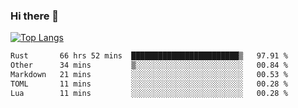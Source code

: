 ### Hi there 👋

<!--
**3Xpl0it3r/3Xpl0it3r** is a ✨ _special_ ✨ repository because its `README.md` (this file) appears on your GitHub profile.

Here are some ideas to get you started:

- 🔭 I’m currently working on ...
- 🌱 I’m currently learning ...
- 👯 I’m looking to collaborate on ...
- 🤔 I’m looking for help with ...
- 💬 Ask me about ...
- 📫 How to reach me: ...
- 😄 Pronouns: ...
- ⚡ Fun fact: ...
-->


[![Top Langs](https://github-readme-stats.vercel.app/api/top-langs/?username=3Xpl0it3r&layout=compact)](https://github.com/3Xpl0it3r/3Xpl0it3r)

<!--START_SECTION:waka-->

```txt
Rust       66 hrs 52 mins  ████████████████████████▒   97.91 %
Other      34 mins         ▒░░░░░░░░░░░░░░░░░░░░░░░░   00.84 %
Markdown   21 mins         ░░░░░░░░░░░░░░░░░░░░░░░░░   00.53 %
TOML       11 mins         ░░░░░░░░░░░░░░░░░░░░░░░░░   00.28 %
Lua        11 mins         ░░░░░░░░░░░░░░░░░░░░░░░░░   00.28 %
```

<!--END_SECTION:waka-->

